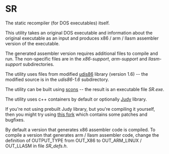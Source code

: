# SR

The static recompiler (for DOS executables) itself.

This utility takes an original DOS executable and information about the original executable as an input and produces x86 / arm / llasm assembler version of the executable.

The generated assembler version requires additional files to compile and run. The non-specific files are in the *x86-support*, *arm-support* and *llasm-support* subdirectories.

The utility uses files from modified [udis86](http://udis86.sourceforge.net/ "Udis86 Disassembler Library for x86 / x86-64") library (version 1.6) -- the modified source is in the *udis86-1.6* subdirectory.

The utility can be built using [scons](http://scons.org/ "SCons: A software construction tool") -- the result is an executable file *SR.exe*.

The utility uses c++ containers by default or optionally [Judy](http://judy.sourceforge.net/ "Judy Arrays Web Page") library.

If you're not using prebuilt Judy library, but you're compiling it yourself, then you might try using [this fork](https://github.com/dlmiles/libjudy "Fork of the Judy C library") which contains some patches and bugfixes.

By default a version that generates x86 assembler code is compiled. To compile a version that generates arm / llasm assembler code, change the definition of OUTPUT_TYPE from OUT_X86 to OUT_ARM_LINUX / OUT_LLASM in file *SR_defs.h*.

